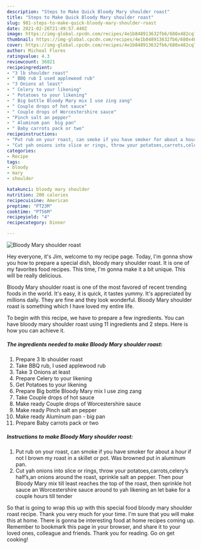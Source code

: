 ```yaml
---
description: "Steps to Make Quick Bloody Mary shoulder roast"
title: "Steps to Make Quick Bloody Mary shoulder roast"
slug: 981-steps-to-make-quick-bloody-mary-shoulder-roast
date: 2021-02-26T21:49:57.440Z
image: https://img-global.cpcdn.com/recipes/4e1b848913632fb6/680x482cq70/bloody-mary-shoulder-roast-recipe-main-photo.jpg
thumbnail: https://img-global.cpcdn.com/recipes/4e1b848913632fb6/680x482cq70/bloody-mary-shoulder-roast-recipe-main-photo.jpg
cover: https://img-global.cpcdn.com/recipes/4e1b848913632fb6/680x482cq70/bloody-mary-shoulder-roast-recipe-main-photo.jpg
author: Micheal Flores
ratingvalue: 4.3
reviewcount: 36821
recipeingredient:
- "3 lb shoulder roast"
- " BBQ rub I used applewood rub"
- "3 Onions at least"
- " Celery to your likening"
- " Potatoes to your likening"
- " Big bottle Bloody Mary mix I use zing zang"
- " Couple drops of hot sauce"
- " Couple drops of Worcestershire sauce"
- "Pinch salt an pepper"
- " Aluminum pan  big pan"
- " Baby carrots pack or two"
recipeinstructions:
- "Put rub on your roast, can smoke if you have smoker for about a hour if not I brown my roast in a skillet or pot. Was browned put in aluminum pan."
- "Cut yah onions into slice or rings, throw your potatoes,carrots,celery’s half’s,an onions around the roast, sprinkle salt an pepper. Then pour Bloody Mary mix till least reaches the top of the roast, then sprinkle hot sauce an Worcestershire sauce around to yah likening an let bake for a couple hours till tender"
categories:
- Recipe
tags:
- bloody
- mary
- shoulder

katakunci: bloody mary shoulder 
nutrition: 200 calories
recipecuisine: American
preptime: "PT23M"
cooktime: "PT56M"
recipeyield: "4"
recipecategory: Dinner

---
```



![Bloody Mary shoulder roast](https://img-global.cpcdn.com/recipes/4e1b848913632fb6/680x482cq70/bloody-mary-shoulder-roast-recipe-main-photo.jpg)

Hey everyone, it's Jim, welcome to my recipe page. Today, I'm gonna show you how to prepare a special dish, bloody mary shoulder roast. It is one of my favorites food recipes. This time, I'm gonna make it a bit unique. This will be really delicious.

Bloody Mary shoulder roast is one of the most favored of recent trending foods in the world. It's easy, it is quick, it tastes yummy. It's appreciated by millions daily. They are fine and they look wonderful. Bloody Mary shoulder roast is something which I have loved my entire life.




To begin with this recipe, we have to prepare a few ingredients. You can have bloody mary shoulder roast using 11 ingredients and 2 steps. Here is how you can achieve it.

<!--inarticleads1-->

##### The ingredients needed to make Bloody Mary shoulder roast:

1. Prepare 3 lb shoulder roast
1. Take  BBQ rub, I used applewood rub
1. Take 3 Onions at least
1. Prepare  Celery to your likening
1. Get  Potatoes to your likening
1. Prepare  Big bottle Bloody Mary mix I use zing zang
1. Take  Couple drops of hot sauce
1. Make ready  Couple drops of Worcestershire sauce
1. Make ready Pinch salt an pepper
1. Make ready  Aluminum pan - big pan
1. Prepare  Baby carrots pack or two




<!--inarticleads2-->

##### Instructions to make Bloody Mary shoulder roast:

1. Put rub on your roast, can smoke if you have smoker for about a hour if not I brown my roast in a skillet or pot. Was browned put in aluminum pan.
1. Cut yah onions into slice or rings, throw your potatoes,carrots,celery’s half’s,an onions around the roast, sprinkle salt an pepper. Then pour Bloody Mary mix till least reaches the top of the roast, then sprinkle hot sauce an Worcestershire sauce around to yah likening an let bake for a couple hours till tender




So that is going to wrap this up with this special food bloody mary shoulder roast recipe. Thank you very much for your time. I'm sure that you will make this at home. There is gonna be interesting food at home recipes coming up. Remember to bookmark this page in your browser, and share it to your loved ones, colleague and friends. Thank you for reading. Go on get cooking!
